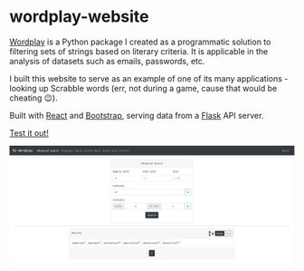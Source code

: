 # wordplay-website

[Wordplay](https://github.com/enioluwa23/wordplay) is a Python package I created as a programmatic solution to filtering sets of strings based on literary criteria. It is applicable in the analysis of datasets such as emails, passwords, etc. 

I built this website to serve as an example of one of its many applications - looking up Scrabble words (err, not during a game, cause that would be cheating 😉). 

Built with [React](https://reactjs.org/) and [Bootstrap](https://getbootstrap.com/), serving data from a [Flask](https://palletsprojects.com/p/flask/) API server.

[Test it out!](https://github.com/enioluwa23/wordplay-website)

![Website Demo Picture](https://raw.githubusercontent.com/enioluwa23/wordplay-website/master/demo.PNG?token=AD7XC5DKDUX3QA4DFO2PSNK5K5PDS)
